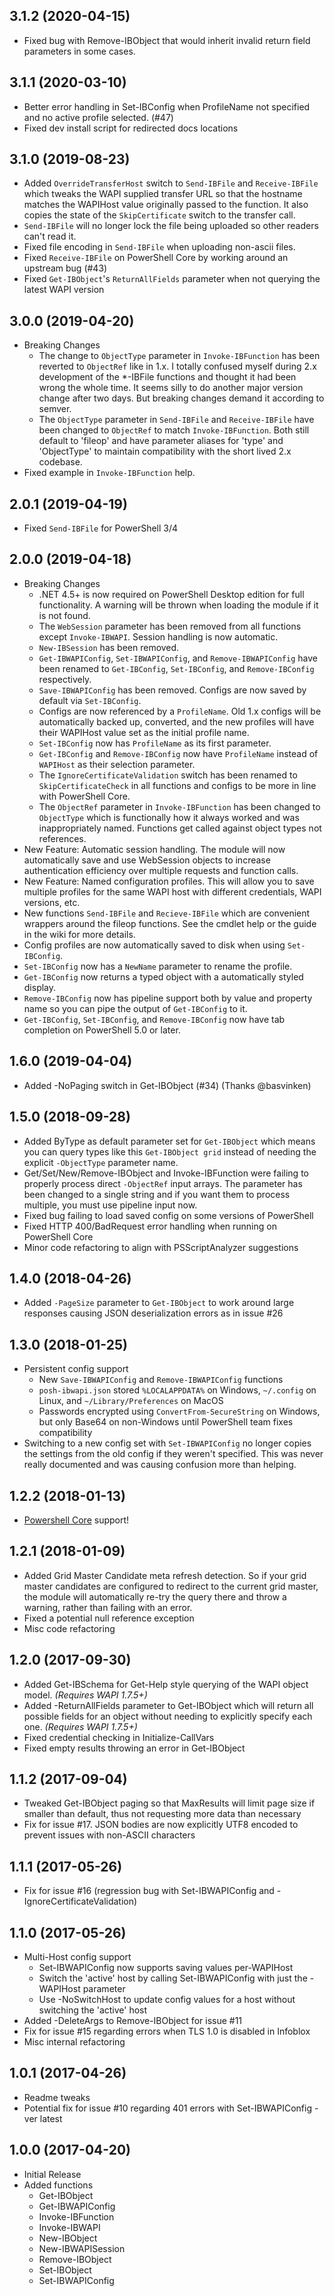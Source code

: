 ## 3.1.2 (2020-04-15)

* Fixed bug with Remove-IBObject that would inherit invalid return field parameters in some cases.

## 3.1.1 (2020-03-10)

* Better error handling in Set-IBConfig when ProfileName not specified and no active profile selected. (#47)
* Fixed dev install script for redirected docs locations

## 3.1.0 (2019-08-23)

* Added `OverrideTransferHost` switch to `Send-IBFile` and `Receive-IBFile` which tweaks the WAPI supplied transfer URL so that the hostname matches the WAPIHost value originally passed to the function. It also copies the state of the `SkipCertificate` switch to the transfer call.
* `Send-IBFile` will no longer lock the file being uploaded so other readers can't read it.
* Fixed file encoding in `Send-IBFile` when uploading non-ascii files.
* Fixed `Receive-IBFile` on PowerShell Core by working around an upstream bug (#43)
* Fixed `Get-IBObject`'s `ReturnAllFields` parameter when not querying the latest WAPI version

## 3.0.0 (2019-04-20)

* Breaking Changes
  * The change to `ObjectType` parameter in `Invoke-IBFunction` has been reverted to `ObjectRef` like in 1.x. I totally confused myself during 2.x development of the *-IBFile functions and thought it had been wrong the whole time. It seems silly to do another major version change after two days. But breaking changes demand it according to semver.
  * The `ObjectType` parameter in `Send-IBFile` and `Receive-IBFile` have been changed to `ObjectRef` to match `Invoke-IBFunction`. Both still default to 'fileop' and have parameter aliases for 'type' and 'ObjectType' to maintain compatibility with the short lived 2.x codebase.
* Fixed example in `Invoke-IBFunction` help.

## 2.0.1 (2019-04-19)

* Fixed `Send-IBFile` for PowerShell 3/4

## 2.0.0 (2019-04-18)

* Breaking Changes
  * .NET 4.5+ is now required on PowerShell Desktop edition for full functionality. A warning will be thrown when loading the module if it is not found.
  * The `WebSession` parameter has been removed from all functions except `Invoke-IBWAPI`. Session handling is now automatic.
  * `New-IBSession` has been removed.
  * `Get-IBWAPIConfig`, `Set-IBWAPIConfig`, and `Remove-IBWAPIConfig` have been renamed to `Get-IBConfig`, `Set-IBConfig`, and `Remove-IBConfig` respectively.
  * `Save-IBWAPIConfig` has been removed. Configs are now saved by default via `Set-IBConfig`.
  * Configs are now referenced by a `ProfileName`. Old 1.x configs will be automatically backed up, converted, and the new profiles will have their WAPIHost value set as the initial profile name.
  * `Set-IBConfig` now has `ProfileName` as its first parameter.
  * `Get-IBConfig` and `Remove-IBConfig` now have `ProfileName` instead of `WAPIHost` as their selection parameter.
  * The `IgnoreCertificateValidation` switch has been renamed to `SkipCertificateCheck` in all functions and configs to be more in line with PowerShell Core.
  * The `ObjectRef` parameter in `Invoke-IBFunction` has been changed to `ObjectType` which is functionally how it always worked and was inappropriately named. Functions get called against object types not references.
* New Feature: Automatic session handling. The module will now automatically save and use WebSession objects to increase authentication efficiency over multiple requests and function calls.
* New Feature: Named configuration profiles. This will allow you to save multiple profiles for the same WAPI host with different credentials, WAPI versions, etc.
* New functions `Send-IBFile` and `Recieve-IBFile` which are convenient wrappers around the fileop functions. See the cmdlet help or the guide in the wiki for more details.
* Config profiles are now automatically saved to disk when using `Set-IBConfig`.
* `Set-IBConfig` now has a `NewName` parameter to rename the profile.
* `Get-IBConfig` now returns a typed object with a automatically styled display.
* `Remove-IBConfig` now has pipeline support both by value and property name so you can pipe the output of `Get-IBConfig` to it.
* `Get-IBConfig`, `Set-IBConfig`, and `Remove-IBConfig` now have tab completion on PowerShell 5.0 or later.

## 1.6.0 (2019-04-04)

* Added -NoPaging switch in Get-IBObject (#34) (Thanks @basvinken)

## 1.5.0 (2018-09-28)

* Added ByType as default parameter set for `Get-IBObject` which means you can query types like this `Get-IBObject grid` instead of needing the explicit `-ObjectType` parameter name.
* Get/Set/New/Remove-IBObject and Invoke-IBFunction were failing to properly process direct `-ObjectRef` input arrays. The parameter has been changed to a single string and if you want them to process multiple, you must use pipeline input now.
* Fixed bug failing to load saved config on some versions of PowerShell
* Fixed HTTP 400/BadRequest error handling when running on PowerShell Core
* Minor code refactoring to align with PSScriptAnalyzer suggestions

## 1.4.0 (2018-04-26)
* Added `-PageSize` parameter to `Get-IBObject` to work around large responses causing JSON deserialization errors as in issue #26

## 1.3.0 (2018-01-25)
* Persistent config support
  * New `Save-IBWAPIConfig` and `Remove-IBWAPIConfig` functions
  * `posh-ibwapi.json` stored `%LOCALAPPDATA%` on Windows, `~/.config` on Linux, and `~/Library/Preferences` on MacOS
  * Passwords encrypted using `ConvertFrom-SecureString` on Windows, but only Base64 on non-Windows until PowerShell team fixes compatibility
* Switching to a new config set with `Set-IBWAPIConfig` no longer copies the settings from the old config if they weren't specified. This was never really documented and was causing confusion more than helping.

## 1.2.2 (2018-01-13)
* [Powershell Core](https://github.com/PowerShell/PowerShell) support!

## 1.2.1 (2018-01-09)
* Added Grid Master Candidate meta refresh detection. So if your grid master candidates are configured to redirect to the current grid master, the module will automatically re-try the query there and throw a warning, rather than failing with an error.
* Fixed a potential null reference exception
* Misc code refactoring

## 1.2.0 (2017-09-30)
* Added Get-IBSchema for Get-Help style querying of the WAPI object model. *(Requires WAPI 1.7.5+)*
* Added -ReturnAllFields parameter to Get-IBObject which will return all possible fields for an object without needing to explicitly specify each one. *(Requires WAPI 1.7.5+)*
* Fixed credential checking in Initialize-CallVars
* Fixed empty results throwing an error in Get-IBObject

## 1.1.2 (2017-09-04)
* Tweaked Get-IBObject paging so that MaxResults will limit page size if smaller than default, thus not requesting more data than necessary
* Fix for issue #17. JSON bodies are now explicitly UTF8 encoded to prevent issues with non-ASCII characters

## 1.1.1 (2017-05-26)
* Fix for issue #16 (regression bug with Set-IBWAPIConfig and -IgnoreCertificateValidation)

## 1.1.0 (2017-05-26)
* Multi-Host config support
  * Set-IBWAPIConfig now supports saving values per-WAPIHost
  * Switch the 'active' host by calling Set-IBWAPIConfig with just the -WAPIHost parameter
  * Use -NoSwitchHost to update config values for a host without switching the 'active' host
* Added -DeleteArgs to Remove-IBObject for issue #11
* Fix for issue #15 regarding errors when TLS 1.0 is disabled in Infoblox
* Misc internal refactoring

## 1.0.1 (2017-04-26)

* Readme tweaks
* Potential fix for issue #10 regarding 401 errors with Set-IBWAPIConfig -ver latest

## 1.0.0 (2017-04-20)

* Initial Release
* Added functions
  * Get-IBObject
  * Get-IBWAPIConfig
  * Invoke-IBFunction
  * Invoke-IBWAPI
  * New-IBObject
  * New-IBWAPISession
  * Remove-IBObject
  * Set-IBObject
  * Set-IBWAPIConfig

